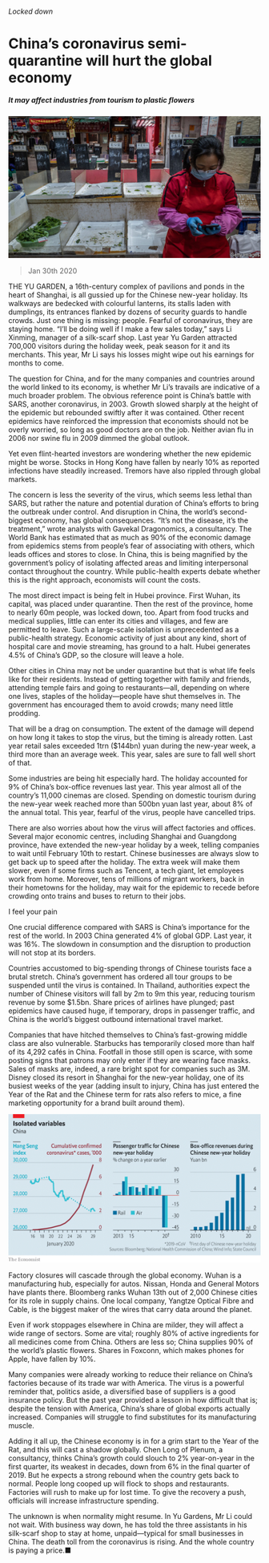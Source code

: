 ###### Locked down

# China’s coronavirus semi-quarantine will hurt the global economy 

##### It may affect industries from tourism to plastic flowers 

![image](images/20200201_CNP501.jpg) 

> Jan 30th 2020 

THE YU GARDEN, a 16th-century complex of pavilions and ponds in the heart of Shanghai, is all gussied up for the Chinese new-year holiday. Its walkways are bedecked with colourful lanterns, its stalls laden with dumplings, its entrances flanked by dozens of security guards to handle crowds. Just one thing is missing: people. Fearful of coronavirus, they are staying home. “I’ll be doing well if I make a few sales today,” says Li Xinming, manager of a silk-scarf shop. Last year Yu Garden attracted 700,000 visitors during the holiday week, peak season for it and its merchants. This year, Mr Li says his losses might wipe out his earnings for months to come.

The question for China, and for the many companies and countries around the world linked to its economy, is whether Mr Li’s travails are indicative of a much broader problem. The obvious reference point is China’s battle with SARS, another coronavirus, in 2003. Growth slowed sharply at the height of the epidemic but rebounded swiftly after it was contained. Other recent epidemics have reinforced the impression that economists should not be overly worried, so long as good doctors are on the job. Neither avian flu in 2006 nor swine flu in 2009 dimmed the global outlook.


Yet even flint-hearted investors are wondering whether the new epidemic might be worse. Stocks in Hong Kong have fallen by nearly 10% as reported infections have steadily increased. Tremors have also rippled through global markets.

The concern is less the severity of the virus, which seems less lethal than SARS, but rather the nature and potential duration of China’s efforts to bring the outbreak under control. And disruption in China, the world’s second-biggest economy, has global consequences. “It’s not the disease, it’s the treatment,” wrote analysts with Gavekal Dragonomics, a consultancy. The World Bank has estimated that as much as 90% of the economic damage from epidemics stems from people’s fear of associating with others, which leads offices and stores to close. In China, this is being magnified by the government’s policy of isolating affected areas and limiting interpersonal contact throughout the country. While public-health experts debate whether this is the right approach, economists will count the costs.

The most direct impact is being felt in Hubei province. First Wuhan, its capital, was placed under quarantine. Then the rest of the province, home to nearly 60m people, was locked down, too. Apart from food trucks and medical supplies, little can enter its cities and villages, and few are permitted to leave. Such a large-scale isolation is unprecedented as a public-health strategy. Economic activity of just about any kind, short of hospital care and movie streaming, has ground to a halt. Hubei generates 4.5% of China’s GDP, so the closure will leave a hole.

Other cities in China may not be under quarantine but that is what life feels like for their residents. Instead of getting together with family and friends, attending temple fairs and going to restaurants—all, depending on where one lives, staples of the holiday—people have shut themselves in. The government has encouraged them to avoid crowds; many need little prodding.

That will be a drag on consumption. The extent of the damage will depend on how long it takes to stop the virus, but the timing is already rotten. Last year retail sales exceeded 1trn ($144bn) yuan during the new-year week, a third more than an average week. This year, sales are sure to fall well short of that.

Some industries are being hit especially hard. The holiday accounted for 9% of China’s box-office revenues last year. This year almost all of the country’s 11,000 cinemas are closed. Spending on domestic tourism during the new-year week reached more than 500bn yuan last year, about 8% of the annual total. This year, fearful of the virus, people have cancelled trips.

There are also worries about how the virus will affect factories and offices. Several major economic centres, including Shanghai and Guangdong province, have extended the new-year holiday by a week, telling companies to wait until February 10th to restart. Chinese businesses are always slow to get back up to speed after the holiday. The extra week will make them slower, even if some firms such as Tencent, a tech giant, let employees work from home. Moreover, tens of millions of migrant workers, back in their hometowns for the holiday, may wait for the epidemic to recede before crowding onto trains and buses to return to their jobs.

I feel your pain

One crucial difference compared with SARS is China’s importance for the rest of the world. In 2003 China generated 4% of global GDP. Last year, it was 16%. The slowdown in consumption and the disruption to production will not stop at its borders.

Countries accustomed to big-spending throngs of Chinese tourists face a brutal stretch. China’s government has ordered all tour groups to be suspended until the virus is contained. In Thailand, authorities expect the number of Chinese visitors will fall by 2m to 9m this year, reducing tourism revenue by some $1.5bn. Share prices of airlines have plunged; past epidemics have caused huge, if temporary, drops in passenger traffic, and China is the world’s biggest outbound international travel market.

Companies that have hitched themselves to China’s fast-growing middle class are also vulnerable. Starbucks has temporarily closed more than half of its 4,292 cafés in China. Footfall in those still open is scarce, with some posting signs that patrons may only enter if they are wearing face masks. Sales of masks are, indeed, a rare bright spot for companies such as 3M. Disney closed its resort in Shanghai for the new-year holiday, one of its busiest weeks of the year (adding insult to injury, China has just entered the Year of the Rat and the Chinese term for rats also refers to mice, a fine marketing opportunity for a brand built around them).

![image](images/20200201_IRC024.png) 


Factory closures will cascade through the global economy. Wuhan is a manufacturing hub, especially for autos. Nissan, Honda and General Motors have plants there. Bloomberg ranks Wuhan 13th out of 2,000 Chinese cities for its role in supply chains. One local company, Yangtze Optical Fibre and Cable, is the biggest maker of the wires that carry data around the planet.

Even if work stoppages elsewhere in China are milder, they will affect a wide range of sectors. Some are vital; roughly 80% of active ingredients for all medicines come from China. Others are less so; China supplies 90% of the world’s plastic flowers. Shares in Foxconn, which makes phones for Apple, have fallen by 10%.

Many companies were already working to reduce their reliance on China’s factories because of its trade war with America. The virus is a powerful reminder that, politics aside, a diversified base of suppliers is a good insurance policy. But the past year provided a lesson in how difficult that is; despite the tension with America, China’s share of global exports actually increased. Companies will struggle to find substitutes for its manufacturing muscle.

Adding it all up, the Chinese economy is in for a grim start to the Year of the Rat, and this will cast a shadow globally. Chen Long of Plenum, a consultancy, thinks China’s growth could slouch to 2% year-on-year in the first quarter, its weakest in decades, down from 6% in the final quarter of 2019. But he expects a strong rebound when the country gets back to normal. People long cooped up will flock to shops and restaurants. Factories will rush to make up for lost time. To give the recovery a push, officials will increase infrastructure spending.

The unknown is when normality might resume. In Yu Gardens, Mr Li could not wait. With business way down, he has told the three assistants in his silk-scarf shop to stay at home, unpaid—typical for small businesses in China. The death toll from the coronavirus is rising. And the whole country is paying a price.■

